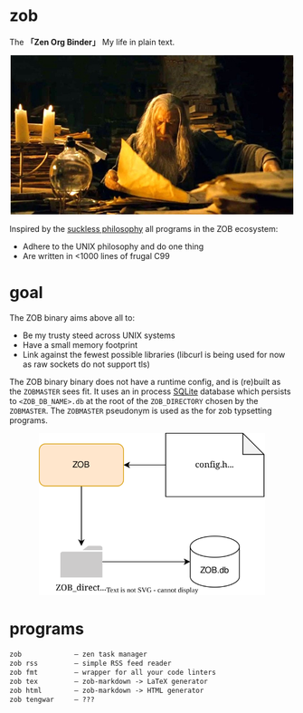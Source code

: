 # zob
The **「Zen Org Binder」** My life in plain text.
<p align="center">
  <img src="pix/gandalf-study.jpeg" width="500" alt="Gandalf in Gondorian library">
</p>

Inspired by the [suckless philosophy](https://suckless.org/philosophy/) all programs
in the ZOB ecosystem:
- Adhere to the UNIX philosophy and do one thing
- Are written in <1000 lines of frugal C99

# goal
The ZOB binary aims above all to:
- Be my trusty steed across UNIX systems
- Have a small memory footprint
- Link against the fewest possible libraries (libcurl is being used for now as raw sockets
do not support tls)

The ZOB binary binary does not have a runtime config, and is (re)built as the
`ZOBMASTER` sees fit. It uses an in process [SQLite](https://www.sqlite.org/index.html) database which persists
to `<ZOB_DB_NAME>.db` at the root of the `ZOB_DIRECTORY` chosen by the `ZOBMASTER`.
The `ZOBMASTER` pseudonym is used as the <author> for zob typsetting programs.

<p align="center">
  <img src="pix/zob.svg" width="400" alt="The zobosystem">
</p>

# programs
```
zob             — zen task manager
zob rss         — simple RSS feed reader
zob fmt         — wrapper for all your code linters
zob tex         — zob-markdown -> LaTeX generator
zob html        — zob-markdown -> HTML generator
zob tengwar     — ???
```
